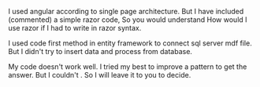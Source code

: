 I used angular according to single page architecture. But I have included (commented) a simple razor code, So you would understand How would I use razor if I had to write in razor syntax.

I used code first method in entity framework to connect sql server mdf file. But I didn't try to insert data and process from database.

My code doesn't work well. I tried my best to improve a pattern to get the answer. But I couldn't . So I will leave it to you to decide.
